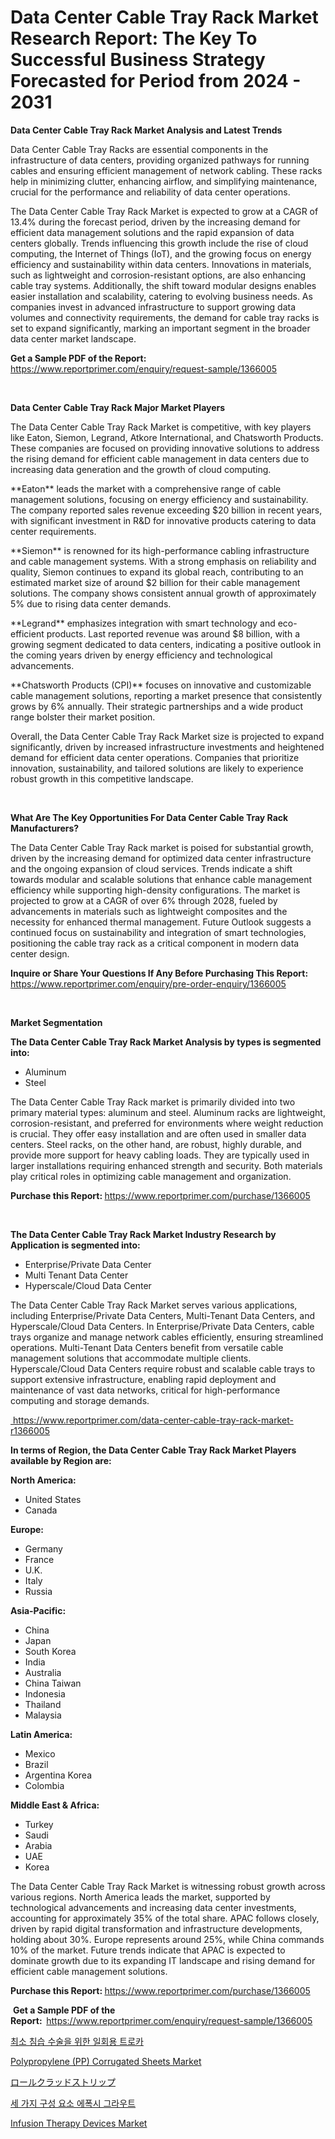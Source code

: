 <p><h1>Data Center Cable Tray Rack Market Research Report: The Key To Successful Business Strategy Forecasted for Period from 2024 - 2031</h1></p><p><strong>Data Center Cable Tray Rack Market Analysis and Latest Trends</strong></p>
<p><p>Data Center Cable Tray Racks are essential components in the infrastructure of data centers, providing organized pathways for running cables and ensuring efficient management of network cabling. These racks help in minimizing clutter, enhancing airflow, and simplifying maintenance, crucial for the performance and reliability of data center operations.</p><p>The Data Center Cable Tray Rack Market is expected to grow at a CAGR of 13.4% during the forecast period, driven by the increasing demand for efficient data management solutions and the rapid expansion of data centers globally. Trends influencing this growth include the rise of cloud computing, the Internet of Things (IoT), and the growing focus on energy efficiency and sustainability within data centers. Innovations in materials, such as lightweight and corrosion-resistant options, are also enhancing cable tray systems. Additionally, the shift toward modular designs enables easier installation and scalability, catering to evolving business needs. As companies invest in advanced infrastructure to support growing data volumes and connectivity requirements, the demand for cable tray racks is set to expand significantly, marking an important segment in the broader data center market landscape.</p></p>
<p><strong>Get a Sample PDF of the Report:&nbsp;</strong> <a href="https://www.reportprimer.com/enquiry/request-sample/1366005">https://www.reportprimer.com/enquiry/request-sample/1366005</a></p>
<p>&nbsp;</p>
<p><strong>Data Center Cable Tray Rack Major Market Players</strong></p>
<p><p>The Data Center Cable Tray Rack Market is competitive, with key players like Eaton, Siemon, Legrand, Atkore International, and Chatsworth Products. These companies are focused on providing innovative solutions to address the rising demand for efficient cable management in data centers due to increasing data generation and the growth of cloud computing.</p><p>**Eaton** leads the market with a comprehensive range of cable management solutions, focusing on energy efficiency and sustainability. The company reported sales revenue exceeding $20 billion in recent years, with significant investment in R&D for innovative products catering to data center requirements.</p><p>**Siemon** is renowned for its high-performance cabling infrastructure and cable management systems. With a strong emphasis on reliability and quality, Siemon continues to expand its global reach, contributing to an estimated market size of around $2 billion for their cable management solutions. The company shows consistent annual growth of approximately 5% due to rising data center demands.</p><p>**Legrand** emphasizes integration with smart technology and eco-efficient products. Last reported revenue was around $8 billion, with a growing segment dedicated to data centers, indicating a positive outlook in the coming years driven by energy efficiency and technological advancements.</p><p>**Chatsworth Products (CPI)** focuses on innovative and customizable cable management solutions, reporting a market presence that consistently grows by 6% annually. Their strategic partnerships and a wide product range bolster their market position.</p><p>Overall, the Data Center Cable Tray Rack Market size is projected to expand significantly, driven by increased infrastructure investments and heightened demand for efficient data center operations. Companies that prioritize innovation, sustainability, and tailored solutions are likely to experience robust growth in this competitive landscape.</p></p>
<p>&nbsp;</p>
<p><strong>What Are The Key Opportunities For Data Center Cable Tray Rack Manufacturers?</strong></p>
<p><p>The Data Center Cable Tray Rack market is poised for substantial growth, driven by the increasing demand for optimized data center infrastructure and the ongoing expansion of cloud services. Trends indicate a shift towards modular and scalable solutions that enhance cable management efficiency while supporting high-density configurations. The market is projected to grow at a CAGR of over 6% through 2028, fueled by advancements in materials such as lightweight composites and the necessity for enhanced thermal management. Future Outlook suggests a continued focus on sustainability and integration of smart technologies, positioning the cable tray rack as a critical component in modern data center design.</p></p>
<p><strong>Inquire or Share Your Questions If Any Before Purchasing This Report:</strong> <a href="https://www.reportprimer.com/enquiry/pre-order-enquiry/1366005">https://www.reportprimer.com/enquiry/pre-order-enquiry/1366005</a></p>
<p>&nbsp;</p>
<p><strong>Market Segmentation</strong></p>
<p><strong>The Data Center Cable Tray Rack Market Analysis by types is segmented into:</strong></p>
<p><ul><li>Aluminum</li><li>Steel</li></ul></p>
<p><p>The Data Center Cable Tray Rack market is primarily divided into two primary material types: aluminum and steel. Aluminum racks are lightweight, corrosion-resistant, and preferred for environments where weight reduction is crucial. They offer easy installation and are often used in smaller data centers. Steel racks, on the other hand, are robust, highly durable, and provide more support for heavy cabling loads. They are typically used in larger installations requiring enhanced strength and security. Both materials play critical roles in optimizing cable management and organization.</p></p>
<p><strong>Purchase this Report:&nbsp;</strong><a href="https://www.reportprimer.com/purchase/1366005">https://www.reportprimer.com/purchase/1366005</a></p>
<p>&nbsp;</p>
<p><strong>The Data Center Cable Tray Rack Market Industry Research by Application is segmented into:</strong></p>
<p><ul><li>Enterprise/Private Data Center</li><li>Multi Tenant Data Center</li><li>Hyperscale/Cloud Data Center</li></ul></p>
<p><p>The Data Center Cable Tray Rack Market serves various applications, including Enterprise/Private Data Centers, Multi-Tenant Data Centers, and Hyperscale/Cloud Data Centers. In Enterprise/Private Data Centers, cable trays organize and manage network cables efficiently, ensuring streamlined operations. Multi-Tenant Data Centers benefit from versatile cable management solutions that accommodate multiple clients. Hyperscale/Cloud Data Centers require robust and scalable cable trays to support extensive infrastructure, enabling rapid deployment and maintenance of vast data networks, critical for high-performance computing and storage demands.</p></p>
<p><a href="https://www.reportprimer.com/data-center-cable-tray-rack-market-r1366005">&nbsp;https://www.reportprimer.com/data-center-cable-tray-rack-market-r1366005</a></p>
<p><strong>In terms of Region, the Data Center Cable Tray Rack Market Players available by Region are:</strong></p>
<p>
    <p> <strong> North America: </strong>
        <ul>
            <li>United States</li>
            <li>Canada</li>
        </ul>
        </p> 
    <p> <strong> Europe: </strong>
        <ul>
            <li>Germany</li>
            <li>France</li>
            <li>U.K.</li>
            <li>Italy</li>
            <li>Russia</li>
        </ul>
        </p> 
    <p> <strong> Asia-Pacific: </strong>
        <ul>
            <li>China</li>
            <li>Japan</li>
            <li>South Korea</li>
            <li>India</li>
            <li>Australia</li>
            <li>China Taiwan</li>
            <li>Indonesia</li>
            <li>Thailand</li>
            <li>Malaysia</li>
        </ul>
        </p> 
    <p> <strong> Latin America: </strong>
        <ul>
            <li>Mexico</li>
            <li>Brazil</li>
            <li>Argentina Korea</li>
            <li>Colombia</li>
        </ul>
        </p> 
    <p> <strong> Middle East & Africa: </strong>
        <ul>
            <li>Turkey</li>
            <li>Saudi</li>
            <li>Arabia</li>
            <li>UAE</li>
            <li>Korea</li>
        </ul>
    </p>
    </p>
<p><p>The Data Center Cable Tray Rack Market is witnessing robust growth across various regions. North America leads the market, supported by technological advancements and increasing data center investments, accounting for approximately 35% of the total share. APAC follows closely, driven by rapid digital transformation and infrastructure developments, holding about 30%. Europe represents around 25%, while China commands 10% of the market. Future trends indicate that APAC is expected to dominate growth due to its expanding IT landscape and rising demand for efficient cable management solutions.</p></p>
<p><strong>Purchase this Report: </strong><a href="https://www.reportprimer.com/purchase/1366005">https://www.reportprimer.com/purchase/1366005</a></p>
<p>&nbsp;<strong>Get a Sample PDF of the Report:&nbsp;&nbsp;</strong><a href="https://www.reportprimer.com/enquiry/request-sample/1366005">https://www.reportprimer.com/enquiry/request-sample/1366005</a></p>
<p><strong></strong></p>
<p><p><a href="https://medium.com/@sheldondtickinson9867/%EC%9D%BC%ED%9A%8C%EC%9A%A9-%ED%8A%B8%EB%A1%9C%EC%B9%B4%EB%A5%BC-%EC%9C%84%ED%95%9C-%EC%B5%9C%EC%86%8C-%EC%B9%A8%EC%8A%B5-%EC%88%98%EC%88%A0-%EC%8B%9C%EC%9E%A5-%EC%A0%84%EB%A7%9D-%EC%99%84%EC%A0%84%ED%95%9C-%EC%82%B0%EC%97%85-%EB%B6%84%EC%84%9D-2024%EB%85%84%EB%B6%80%ED%84%B0-2031%EB%85%84%EA%B9%8C%EC%A7%80-77286f92d29f?postPublishedType=repub">최소 침습 수술을 위한 일회용 트로카</a></p><p><a href="https://issuu.com/reportprime-2/docs/polypropylene-pp-corrugated-sheets-_9f3b2770d94f40">Polypropylene (PP) Corrugated Sheets Market</a></p><p><a href="https://mercedesyzfi.medium.com/%E3%83%AD%E3%83%BC%E3%83%AB%E3%82%AF%E3%83%A9%E3%83%83%E3%83%89%E3%82%B9%E3%83%88%E3%83%AA%E3%83%83%E3%83%97%E5%B8%82%E5%A0%B4%E3%81%AE%E6%A6%82%E8%A6%81-%E5%9C%B0%E5%9F%9F%E3%81%AE%E5%B1%95%E6%9C%9B%E3%81%8A%E3%82%88%E3%81%B3%E7%AB%B6%E4%BA%89%E6%88%A6%E7%95%A5-2024%E5%B9%B4%E3%81%8B%E3%82%892031%E5%B9%B4%E3%81%BE%E3%81%A7%E3%81%AE%E6%9C%9F%E9%96%93%E3%81%AB%E3%82%8F%E3%81%9F%E3%82%8B%E3%83%AD%E3%83%BC%E3%83%AB%E3%82%AF%E3%83%A9%E3%83%83%E3%83%89%E3%82%B9%E3%83%88%E3%83%AA%E3%83%83%E3%83%97%E5%B8%82%E5%A0%B4%E3%81%AE%E4%BA%88%E6%B8%AC%E3%81%AF-%E5%B9%B4%E5%B9%B3%E5%9D%87%E6%88%90%E9%95%B7%E7%8E%87-cagr-13-7-%E3%81%A7%E6%88%90%E9%95%B7%E3%81%99%E3%82%8B%E3%81%A8%E8%A6%8B%E8%BE%BC%E3%81%BE%E3%82%8C%E3%81%A6%E3%81%84-a535e7bf39f3?postPublishedType=repub">ロールクラッドストリップ</a></p><p><a href="https://medium.com/@sheldondtickinson9867/three-components-epoxy-grout-industry%EC%97%90-%EB%8C%80%ED%95%9C-%ED%86%B5%EC%B0%B0-%EC%8B%9C%EC%9E%A5-%EC%9E%AC%EB%AC%B4-%EC%83%81%ED%83%9C-%EC%8B%9C%EC%9E%A5-%EA%B7%9C%EB%AA%A8-%EB%B0%8F-2031%EB%85%84%EA%B9%8C%EC%A7%80%EC%9D%98-%EC%88%98%EC%9D%B5-%EB%B6%84%EC%84%9D-2e52ebde911d?postPublishedType=repub">세 가지 구성 요소 에폭시 그라우트</a></p><p><a href="https://www.linkedin.com/pulse/what-innovations-shaping-infusion-therapy-devices-market-sqj3f">Infusion Therapy Devices Market</a></p></p>